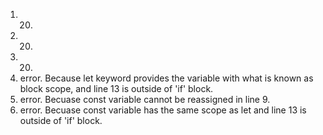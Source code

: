 1. 20.
2. 20.
3. 20.
4. error. Because let keyword provides the variable with what is known as block scope, and line 13 is outside of 'if' block.
5. error. Becuase const variable cannot be reassigned in line 9.
6. error. Becuase const variable has the same scope as let and line 13 is outside of 'if' block.